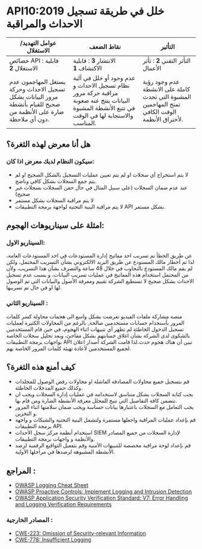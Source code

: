 # API10:2019 خلل في طريقة تسجيل الاحداث والمراقبة

| عوامل التهديد/ الاستغلال                                                                                          | نقاط الضعف	                                                                                                                                     | التأثير	                                                                                       |
|-------------------------------------------------------------------------------------------------------------------|-------------------------------------------------------------------------------------------------------------------------------------------------|------------------------------------------------------------------------------------------------|
| خصائص API : قابلية الاستغلال **2**	                                                                                                                             | الانتشار **3** : قابلية الاكتشاف  **1**	                                                                                   | التأثر التقني **2** : تأثر الأعمال                                                                |
| يستغل المهاجمون عدم تسجيل الاحداث وحركة مرور البيانات بشكل صحيح للقيام بأنشطة ضارة على الأنظمة من دون أي ملاحظة.	 | عدم وجود أو خلل في آلية نظام تسجيل الاحداث و مراقبة حركة مرور البيانات ينتج عنه صعوبة في تتبع الأنشطة المشبوة والاستجابة لها في الوقت المناسب.	 | عدم وجود رؤية كاملة على الانشطة المشبوة التي تحدث تمنح المهاجمين الوقت الكافي لأختراق الأنظمة. |



## هل أنا معرض لهذه الثغرة؟

### سيكون النظام لديك معرض اذا كان: 

* لا يتم استخراج أي سجلات او لم يتم تعيين عمليات التسجيل بالشكل الصحيح او لم يتم جمع السجلات بشكل كافي وناضج.
* عند عدم ضمان السجلات (على سبيل المثال في حال حقن السجلات بسجلات غير صحيح)
* لا يتم مراقبة السجلات بشكل مستمر
* لا يتم مراقبة البنية التحتية لواجهة برمجة التطبيقات API بشكل مستمر.
    
## امثلة على سيناريوهات الهجوم: 

### السيناريو الاول: 

 عن طريق الخطأ تم تسريب احد مفاتيح إدارة المستودعات في احد المستودعات العامة، لذا تم أخطار مالك المستودع عن طريق البريد الالكتروني بشأن التسريب المحتمل، ولكن لم يقم مالك المستودع  بالتجاوب في خلال 48 ساعة والتصرف بشأن هذا التسريب، وﻷن من المحتمل استخدام هذه المفاتيح في عمليات تسريب البيانات، و بسبب عدم تسجيل الاحداث بشكل صحيح لا تستطيع الشركة تقييم ومعرفة الأصول والبيانات التي تم الوصول لها او في حال تم تسريبها.
 
### السيناريو الثاني :

 منصة مشاركة ملفات الفيديو تعرضت بشكل واسع الى هجمات محاولة كسر كلمات المرور بأستخدام حسابات مستخدمين صالحة, بالرغم من المحاولات الكثيرة لعمليات تسجيل الدخول الخاطئة لم تظهر أي تنبيهات اثناء الهجوم، في حين قام المستخدمين بالشكوى لدى الشركة بشأن اغلاق حسابتهم بشكل مفاجئ، وبعد تحليل سجلات الخاصة بواجهات برمجة التطبيقات API تبين أن هناك هجوم حدث.لذا قامت الشركة أصدار اعلان لجميع المستخدمين لأعادة تهيئة كلمات المرور الخاصة بهم. 


## كيف أمنع هذه الثغرة؟ 

* قم بتسجيل جميع محاولات المصادقة الفاشلة او محاولات رفض الوصول للمجلدات وكذلك جميع المدخلات الخاطئة.
* يجب كتابة السجلات بشكل متناسق لاستخدامه في عمليات إدارة السجلات ويجب ان تتضمن كافة التفاصيل التي تتيح للمحلل معرفة الأنشطة الضارة ومن قام بها.
* يجب التعامل مع السجلات باعتبارها بيانات حساسة ويجب ضمان سلامتها اثناء المرور و التخزين.
* قم بإعداد عمليات المراقبة واجعلها مستمرة ولتشمل البنية التحتية والشبكات و واجهة برمجة التطبيقات API.
* استخدام أنظمة مركز سجل الأحداث SIEM  لإدارة السجلات من جميع المصادر والأنظمة و واجهات برمجة التطبيقات.
* قم بإعداد لوحة مراقبة مخصصة للتنبيهات الأمنية وقم بتفعيل التواقيع الرقمية لرصد الأنشطة المشبوهة لرصدها في مراحلها الأولية.

## المراجع : 

* [OWASP Logging Cheat Sheet][2]
* [OWASP Proactive Controls: Implement Logging and Intrusion Detection][3]
* [OWASP Application Security Verification Standard: V7: Error Handling and
  Logging Verification Requirements][4]

### المصادر الخارجية :

* [CWE-223: Omission of Security-relevant Information][5]
* [CWE-778: Insufficient Logging][6]

[1]: https://www.owasp.org/index.php/Log_Injection
[2]: https://www.owasp.org/index.php/Logging_Cheat_Sheet
[3]: https://www.owasp.org/index.php/OWASP_Proactive_Controls
[4]: https://github.com/OWASP/ASVS/blob/master/4.0/en/0x15-V7-Error-Logging.md
[5]: https://cwe.mitre.org/data/definitions/223.html
[6]: https://cwe.mitre.org/data/definitions/778.html
